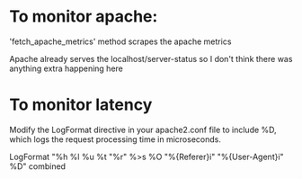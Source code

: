# To monitor apache:

'fetch_apache_metrics' method scrapes the apache metrics

Apache already serves the localhost/server-status so I don't think there was anything extra happening here

# To monitor latency

Modify the LogFormat directive in your apache2.conf file to include %D, which logs the request processing time in microseconds.

LogFormat "%h %l %u %t \"%r\" %>s %O \"%{Referer}i\" \"%{User-Agent}i\" %D" combined